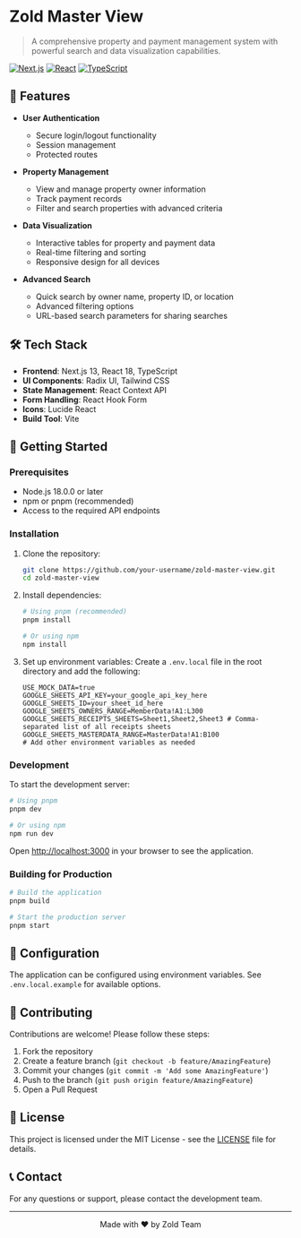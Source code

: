 # Zold Master View

> A comprehensive property and payment management system with powerful search and data visualization capabilities.

[![Next.js](https://img.shields.io/badge/Next.js-13.5.1-black?style=flat-square&logo=next.js)](https://nextjs.org/)
[![React](https://img.shields.io/badge/React-18.2.0-61DAFB?style=flat-square&logo=react)](https://reactjs.org/)
[![TypeScript](https://img.shields.io/badge/TypeScript-5.2.2-3178C6?style=flat-square&logo=typescript)](https://www.typescriptlang.org/)

## 🚀 Features

- **User Authentication**
  - Secure login/logout functionality
  - Session management
  - Protected routes

- **Property Management**
  - View and manage property owner information
  - Track payment records
  - Filter and search properties with advanced criteria

- **Data Visualization**
  - Interactive tables for property and payment data
  - Real-time filtering and sorting
  - Responsive design for all devices

- **Advanced Search**
  - Quick search by owner name, property ID, or location
  - Advanced filtering options
  - URL-based search parameters for sharing searches

## 🛠️ Tech Stack

- **Frontend**: Next.js 13, React 18, TypeScript
- **UI Components**: Radix UI, Tailwind CSS
- **State Management**: React Context API
- **Form Handling**: React Hook Form
- **Icons**: Lucide React
- **Build Tool**: Vite

## 🚀 Getting Started

### Prerequisites

- Node.js 18.0.0 or later
- npm or pnpm (recommended)
- Access to the required API endpoints

### Installation

1. Clone the repository:
   ```bash
   git clone https://github.com/your-username/zold-master-view.git
   cd zold-master-view
   ```

2. Install dependencies:
   ```bash
   # Using pnpm (recommended)
   pnpm install
   
   # Or using npm
   npm install
   ```

3. Set up environment variables:
   Create a `.env.local` file in the root directory and add the following:
   ```env
   USE_MOCK_DATA=true
   GOOGLE_SHEETS_API_KEY=your_google_api_key_here
   GOOGLE_SHEETS_ID=your_sheet_id_here
   GOOGLE_SHEETS_OWNERS_RANGE=MemberData!A1:L300
   GOOGLE_SHEETS_RECEIPTS_SHEETS=Sheet1,Sheet2,Sheet3 # Comma-separated list of all receipts sheets
   GOOGLE_SHEETS_MASTERDATA_RANGE=MasterData!A1:B100
   # Add other environment variables as needed
   ```

### Development

To start the development server:

```bash
# Using pnpm
pnpm dev

# Or using npm
npm run dev
```

Open [http://localhost:3000](http://localhost:3000) in your browser to see the application.

### Building for Production

```bash
# Build the application
pnpm build

# Start the production server
pnpm start
```

## 🔧 Configuration

The application can be configured using environment variables. See `.env.local.example` for available options.

## 🤝 Contributing

Contributions are welcome! Please follow these steps:

1. Fork the repository
2. Create a feature branch (`git checkout -b feature/AmazingFeature`)
3. Commit your changes (`git commit -m 'Add some AmazingFeature'`)
4. Push to the branch (`git push origin feature/AmazingFeature`)
5. Open a Pull Request

## 📄 License

This project is licensed under the MIT License - see the [LICENSE](LICENSE) file for details.

## 📞 Contact

For any questions or support, please contact the development team.

---

<div align="center">
  Made with ❤️ by Zold Team
</div>
